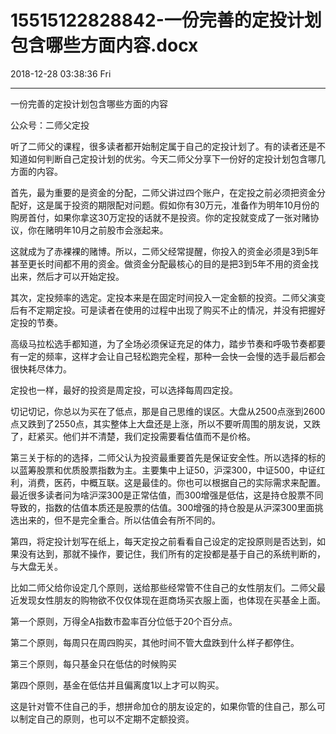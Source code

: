 # 15515122828842-一份完善的定投计划包含哪些方面内容.docx

2018-12-28 03:38:36 Fri

----

一份完善的定投计划包含哪些方面的内容

公众号：二师父定投

听了二师父的课程，很多读者都开始制定属于自己的定投计划了。有的读者还是不知道如何判断自己定投计划的优劣。今天二师父分享下一份好的定投计划包含哪几方面的内容。

首先，最为重要的是资金的分配，二师父讲过四个账户，在定投之前必须把资金分配好，这是属于投资的期限配对问题。假如你有30万元，准备作为明年10月份的购房首付，如果你拿这30万定投的话就不是投资。你的定投就变成了一张对赌协议，你在赌明年10月之前股市会涨起来。

这就成为了赤裸裸的赌博。所以，二师父经常提醒，你投入的资金必须是3到5年甚至更长时间都不用的资金。做资金分配最核心的目的是把3到5年不用的资金找出来，然后才可以开始定投。

其次，定投频率的选定。定投本来是在固定时间投入一定金额的投资。二师父演变后有不定期定投。可是读者在使用的过程中出现了购买不止的情况，并没有把握好定投的节奏。

高级马拉松选手都知道，为了全场必须保证充足的体力，踏步节奏和呼吸节奏都要有一定的频率，这样才会让自己轻松跑完全程，那种一会快一会慢的选手最后都会很快耗尽体力。

定投也一样，最好的投资是周定投，可以选择每周四定投。

切记切记，你总以为买在了低点，那是自己思维的误区。大盘从2500点涨到2600点又跌到了2550点，其实整体上大盘还是上涨，所以不要听周围的朋友说，又跌了，赶紧买。他们并不清楚，我们定投需要看估值而不是价格。

第三关于标的的选择，二师父认为投资最重要首先是保证安全性。所以选择的标的以蓝筹股票和优质股票指数为主。主要集中上证50，沪深300，中证500，中证红利，消费，医药，中概互联。这是最佳的。你也可以根据自己的实际需求来配置。最近很多读者问为啥沪深300是正常估值，而300增强是低估，这是持仓股票不同导致的，指数的估值本质还是股票的估值。300增强的持仓股是从沪深300里面挑选出来的，但不是完全重合。所以估值会有所不同的。

第四，将定投计划写在纸上，每天定投之前看看自己设定的定投原则是否达到，如果没有达到，那就不操作，要记住，我们所有的定投都是基于自己的系统判断的，与大盘无关。

比如二师父给你设定几个原则，送给那些经常管不住自己的女性朋友们。二师父最近发现女性朋友的购物欲不仅仅体现在逛商场买衣服上面，也体现在买基金上面。

第一个原则，万得全A指数市盈率百分位低于20个百分点。

第二个原则，每周只在周四购买，其他时间不管大盘跌到什么样子都停住。

第三个原则，每只基金只在低估的时候购买

第四个原则，基金在低估并且偏离度1以上才可以购买。

这是针对管不住自己的手，想拼命加仓的朋友设定的，如果你管的住自己，那么可以制定自己的原则，也可以不定期不定额投资。

